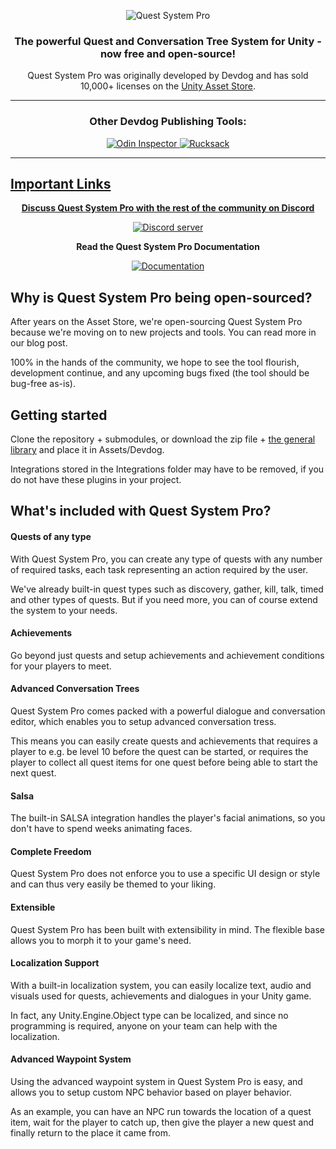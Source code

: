 <p align="center">
    <img src="https://i.imgur.com/euMeL9W.png" alt="Quest System Pro">
</p>
<h3 align="center" style="text-align:center;">
	The powerful Quest and Conversation Tree System for Unity - now free and open-source!
</h3>
<p align="center">
	Quest System Pro was originally developed by Devdog and has sold 10,000+ licenses on the <a href="https://assetstore.unity.com/publishers/3727">Unity Asset Store</a>.
</p>

<hr>

<h3 align="center" style="text-align:center;">
	Other Devdog Publishing Tools:
</h3>
<p align="center">	
	<a href="https://odininspector.com" target="_blank">
		<img src="https://i.imgur.com/mIPtgxG.png" alt="Odin Inspector">
	</a>
	<a href="https://assetstore.unity.com/packages/templates/systems/rucksack-ultimate-inventory-system-114921" target="_blank">
		<img src="https://i.imgur.com/IxKDtuv.png" alt="Rucksack">
</p>
<hr>

## Important Links
<p align="center">
	<b>Discuss Quest System Pro with the rest of the community on Discord</b></p>
<p align="center">
	<a href="https://discord.gg/AgDmStu">
		<img src="https://discordapp.com/api/guilds/355444042009673728/embed.png" alt="Discord server"></a></p>

<p align="center">
	<b>Read the Quest System Pro Documentation</b></p>
<p align="center">
	<a href="https://quest-system-pro-docs.readthedocs.io/en/latest/">
		<img src="https://i.imgur.com/0uTxaXy.png" alt="Documentation"></a></p>

## Why is Quest System Pro being open-sourced?

After years on the Asset Store, we're open-sourcing Quest System Pro because we're moving on to new projects and tools. You can read more in our blog post.

100% in the hands of the community, we hope to see the tool flourish, development continue, and any upcoming bugs fixed (the tool should be bug-free as-is).

## Getting started

Clone the repository + submodules, or download the zip file + [the general library](https://github.com/devdogio/general) and place it in Assets/Devdog.

Integrations stored in the Integrations folder may have to be removed, if you do not have these plugins in your project.

## What's included with Quest System Pro?

#### Quests of any type
With Quest System Pro, you can create any type of quests with any number of required tasks, each task representing an action required by the user.

We've already built-in quest types such as discovery, gather, kill, talk, timed and other types of quests. But if you need more, you can of course extend the system to your needs.

#### Achievements
Go beyond just quests and setup achievements and achievement conditions for your players to meet. 

#### Advanced Conversation Trees
Quest System Pro comes packed with a powerful dialogue and conversation editor, which enables you to setup advanced conversation tress.

This means you can easily create quests and achievements that requires a player to e.g. be level 10 before the quest can be started, or requires the player to collect all quest items for one quest before being able to start the next quest.

#### Salsa
The built-in SALSA integration handles the player's facial animations, so you don't have to spend weeks animating faces.

#### Complete Freedom
Quest System Pro does not enforce you to use a specific UI design or style and can thus very easily be themed to your liking.

#### Extensible
Quest System Pro has been built with extensibility in mind. The flexible base allows you to morph it to your game's need.

#### Localization Support
With a built-in localization system, you can easily localize text, audio and visuals used for quests, achievements and dialogues in your Unity game.

In fact, any Unity.Engine.Object type can be localized, and since no programming is required, anyone on your team can help with the localization.

#### Advanced Waypoint System
Using the advanced waypoint system in Quest System Pro is easy, and allows you to setup custom NPC behavior based on player behavior.

As an example, you can have an NPC run towards the location of a quest item, wait for the player to catch up, then give the player a new quest and finally return to the place it came from.
